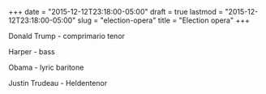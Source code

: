 +++
date = "2015-12-12T23:18:00-05:00"
draft = true
lastmod = "2015-12-12T23:18:00-05:00"
slug = "election-opera"
title = "Election opera"
+++

Donald Trump - comprimario tenor

Harper - bass

Obama - lyric baritone

Justin Trudeau - Heldentenor
